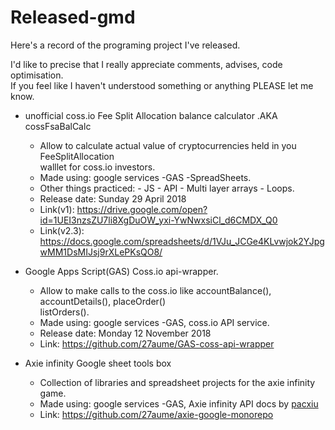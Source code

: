 # Released-gmd
Here's a record of the programing project I've released.

I'd like to precise that I really appreciate comments, advises, code optimisation. \
If you feel like I haven't understood something or anything PLEASE let me know.

- unofficial coss.io Fee Split Allocation balance calculator .AKA cossFsaBalCalc 
  - Allow to calculate actual value of cryptocurrencies held in you FeeSplitAllocation \
    walllet for coss.io investors. 
  - Made using: google services -GAS -SpreadSheets. 
  - Other things practiced: - JS - API - Multi layer arrays - Loops. 
  - Release date: Sunday 29 April 2018
  - Link(v1): https://drive.google.com/open?id=1UEI3nzsZU7li8XgDuOW_yxi-YwNwxsiCl_d6CMDX_Q0
  - Link(v2.3): https://docs.google.com/spreadsheets/d/1VJu_JCGe4KLvwjok2YJpgwMM1DsMIJsj9rXLePKsQO8/

- Google Apps Script(GAS) Coss.io api-wrapper. 
  - Allow to make calls to the coss.io like accountBalance(), accountDetails(), placeOrder() \
    listOrders().
  - Made using: google services -GAS, coss.io API service. 
  - Release date: Monday 12 November 2018
  - Link: https://github.com/27aume/GAS-coss-api-wrapper
  
- Axie infinity Google sheet tools box
  - Collection of libraries and spreadsheet projects for the axie infinity game.
  - Made using: google services -GAS, Axie infinity API docs by [pacxiu](https://github.com/pacxiu)
  - Link: https://github.com/27aume/axie-google-monorepo
<!-- 
- Title
  - Description
  - Made using:
  - Link:
-->

